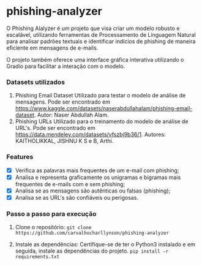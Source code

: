 # phishing-analyzer

O Phishing Alalyzer é um projeto que visa criar um modelo robusto e escalável, utilizando ferramentas de Processamento de Linguagem Natural para analisar padrões textuais e identificar indícios de phishing de maneira eficiente em mensagens de e-mails.

O projeto também oferece uma interface gráfica interativa utilizando o Gradio para facilitar a interação com o modelo.

### **Datasets utilizados**

1. Phishing Email Dataset
Utilizado para testar o modelo  de análise de mensagens. Pode ser encontrado em https://www.kaggle.com/datasets/naserabdullahalam/phishing-email-dataset. Autor: Naser Abdullah Alam.
2. Phishing URLs
Utilizado para o treinamento do modelo de análise de URL's. Pode ser encontrado em https://data.mendeley.com/datasets/vfszbj9b36/1. Autores: KAITHOLIKKAL, JISHNU K S e B, Arthi.

### **Features**

- [x] Verifica as palavras mais frequentes de um e-mail com phishing;
- [x] Analisa e representa graficamente os unigramas e bigramas mais frequentes de e-mails com e sem phishing;
- [x] Analisa se as mensagens são autênticas ou falsas (phishing);
- [x] Analisa se as URL's são confiáveis ou perigosas.

### **Passo a passo para execução**
1. Clone o repositório:
    ```git clone https://github.com/carvalhocharllynson/phishing-analyzer```

2. Instale as dependências:
Certifique-se de ter o Python3 instalado e em seguida, instale as dependências do projeto.
    ```pip install -r requirements.txt ```